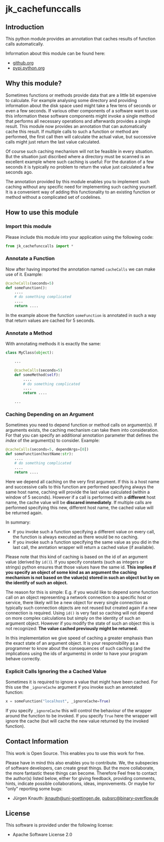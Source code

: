 jk_cachefunccalls
==========

Introduction
------------

This python module provides an annotation that caches results of function calls automatically.

Information about this module can be found here:

* [github.org](https://github.com/jkpubsrc/python-module-jk_cachefunccalls)
* [pypi.python.org](https://pypi.python.org/pypi/jk_cachefunccalls)

Why this module?
----------------

Sometimes functions or methods provide data that are a little bit expensive to calculate. For example analysing some directory and providing information about the disk space used might take a few tens of seconds or even a few seconds. If various other components of a software want to use this information these software components might invoke a single method that performs all necessary operations and afterwards provides a single result. This module now provides an annotation that can automatically cache this result. If multiple calls to such a function or method are performed, the first call then will calculate the actual value, but successive calls might just return the last value calculated.

Of course such caching mechanism will not be feasible in every situation. But the situation just discribed where a directory must be scanned is an excellent example where such caching is useful: For the duration of a few seconds it is typically no problem to return the value just calculated a few seconds ago.

The annotation provided by this module enables you to implement such caching without any specific need for implementing such caching yourself. It is a convenient way of adding this functionality to an existing function or method without a complicated set of codelines.

How to use this module
----------------------

### Import this module

Please include this module into your application using the following code:

```python
from jk_cachefunccalls import *
```

### Annotate a Function

Now after having imported the annotation named `cacheCalls` we can make use of it. Example:

```python
@cacheCalls(seconds=5)
def someFunction():
	....
	# do something complicated
	....
	return ....
```

In the example above the function `someFunction` is annotated in such a way that return values are cached for 5 seconds.

### Annotate a Method

With annotating methods it is exactly the same:

```python
class MyClass(object):

	...

	@cacheCalls(seconds=5)
	def someMethod(self):
		....
		# do something complicated
		....
		return ....

	...
```

### Caching Depending on an Argument

Sometimes you need to depend function or method calls on argument(s). If arguments exists, the caching mechanism can take them into consideration. For that you can specify an additional annotation parameter that defines the *index* of the argument(s) to consider. Example:

```python
@cacheCalls(seconds=5, dependArgs=[0])
def someFunction(hostName:str):
	....
	# do something complicated
	....
	return ....
```

Here we depend all caching on the very first argument. If this is a host name and successive calls to this function are performed specifying always the same host name, caching will provide the last value calculated (within a window of 5 seconds). However if a call is performed with a **different** host name, the cache value will be **discared immediately**. If multiple calls are performed specifying this new, different host name, the cached value will be returned again.

In summary:
* If you invoke such a function specifying a different value on every call, the function is always executed as there would be no caching.
* If you invoke such a function specifying the same value as you did in the last call, the anntation wrapper will return a cached value (if available).

Please note that this kind of caching is based on the id of an argument value (derived by `id()`). If you specify constants (such as integers or strings) python ensures that those values have the same id. **This implies if you specify an object of some kind as an argument the caching mechanism is not based on the value(s) stored in such an object but by on the identify of such an object.**

The reason for this is simple: E.g. if you would like to depend some function call on an object representing a network connection to a specific host or service, there likely will be a new object for every single connection as typically such connection objects are not reused but created again if a new connection is required. Using `id()` is very fast so caching will not depend on more complex calculations but simply on the identity of such an argument object. However if you modify the state of such an object this is not recognized: **The value cached previously might be returned.**

In this implementation we give speed of caching a greater emphasis than the exact state of an argument object. It is your responsibility as a programmer to know about the consequences of such caching (and the implications using the ids of arguments) in order to have your program behave correctly.

### Explicit Calls Ignoring the a Cached Value

Sometimes it is required to ignore a value that might have been cached. For this use the `_ignoreCache` argument if you invoke such an annotated function:

```python
x = someFunction("localhost", _ignoreCache=True)
```

If you specify `_ignoreCache` this will control the behaviour of the wrapper around the function to be invoked. If you specify `True` here the wrapper will ignore the cache (but will cache the new value returned by the invoked function).


Contact Information
-------------------

This work is Open Source. This enables you to use this work for free.

Please have in mind this also enables you to contribute. We, the subspecies of software developers, can create great things. But the more collaborate, the more fantastic these things can become. Therefore Feel free to contact the author(s) listed below, either for giving feedback, providing comments, hints, indicate possible collaborations, ideas, improvements. Or maybe for "only" reporting some bugs:

* Jürgen Knauth: jknauth@uni-goettingen.de, pubsrc@binary-overflow.de

License
-------

This software is provided under the following license:

* Apache Software License 2.0



